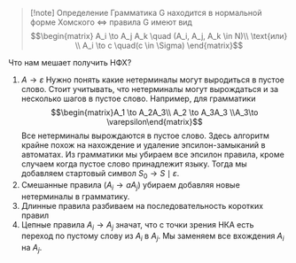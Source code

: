 
>[!note] Определение 
> Грамматика G находится в нормальной форме Хомского $\Leftrightarrow$ правила G имеют вид
> $$\begin{matrix}
> A_i \to A_j A_k \quad (A_i, A_j, A_k \in N)\\
> \text{или} \\
> A_i \to c \quad(c \in \Sigma)
> \end{matrix}$$

Что нам мешает получить НФХ?
1) $A \to \varepsilon$
	Нужно понять какие нетерминалы могут выродиться в пустое слово. Стоит учитывать, что нетерминалы могут вырождаться и за несколько шагов в пустое слово. Например, для грамматики
	$$\begin{matrix}A_1 \to A_2A_3\\ A_2 \to A_3A_3 \\A_3\to \varepsilon\end{matrix}$$
	Все нетерминалы вырождаются в пустое слово. Здесь алгоритм крайне похож на нахождение и удаление эпсилон-замыканий в автоматах. Из грамматики мы убираем все эпсилон правила, кроме случаем когда пустое слово принадлежит языку. Тогда мы добавляем стартовый символ $S_0 \to S \mid \varepsilon$.
2) Смешанные правила ($A_i \to a A_j$) убираем добавляя новые нетерминалы в грамматику. 
3) Длинные правила разбиваем на последовательность коротких правил
4) Цепные правила $A_i \to A_j$ значат, что с точки зрения НКА есть переход по пустому слову из $A_i$ в $A_j$. Мы заменяем все вхождения $A_i$ на $A_j$.